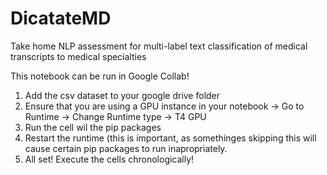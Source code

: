 # DicatateMD
Take home NLP assessment for multi-label text classification of medical transcripts to medical specialties

This notebook can be run in Google Collab! 
1. Add the csv dataset to your google drive folder
2.  Ensure that you are using a GPU instance in your notebook -> Go to Runtime -> Change Runtime type -> T4 GPU
3.  Run the cell wil the pip packages
4.  Restart the runtime (this is important, as somethinges skipping this will cause certain pip packages to run inapropriately.
5.  All set! Execute the cells chronologically! 
